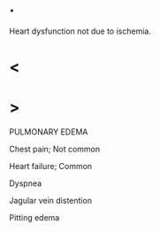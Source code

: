 # .

Heart dysfunction not due to ischemia.

# <

# >

PULMONARY EDEMA

Chest pain; Not common

Heart failure; Common

Dyspnea

Jagular vein distention

Pitting edema
